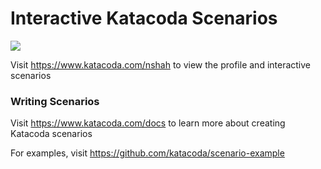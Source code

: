# Interactive Katacoda Scenarios

[![](http://shields.katacoda.com/katacoda/nshah/count.svg)](https://www.katacoda.com/nshah "Get your profile on Katacoda.com")

Visit https://www.katacoda.com/nshah to view the profile and interactive scenarios

### Writing Scenarios
Visit https://www.katacoda.com/docs to learn more about creating Katacoda scenarios

For examples, visit https://github.com/katacoda/scenario-example
